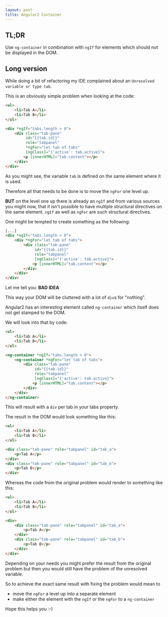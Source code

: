 ```yaml
---
layout: post
title: Angular2 Container
---
```


## TL;DR

Use `ng-container` in combination with `ngIf` for elements which should not be displayed in the DOM.

## Long version

While doing a bit of refactoring my IDE complained about an `Unresolved variable or type tab`.

This is an obviously simple problem when looking at the code:

```html
<ul>
    <li>Tab A</li>
    <li>Tab B</li>
</ul>

<div *ngIf="tabs.length > 0">
    <div class="tab-pane"
         id="{{tab.id}}"
         role="tabpanel"
         *ngFor="let tab of tabs"
         [ngClass]="{'active': tab.active}">
        <p [innerHTML]="tab.content"></p>
    </div>
</div>
```

As you might see, the variable `tab` is defined on the same element where it is used.

Therefore all that needs to be done is to move the `ngFor` one level up.

**BUT** on the level one up there is already an `ngIf` and from various sources you might now, that
it isn't possible to have multiple structural directives on the same element.
`ngIf` as well as `ngFor` are such structural directives.

One might be tempted to create something as the following:

```html
[...]
<div *ngIf="tabs.length > 0">
    <div *ngFor="let tab of tabs">
        <div class="tab-pane"
             id="{{tab.id}}"
             role="tabpanel"
             [ngClass]="{'active': tab.active}">
            <p [innerHTML]="tab.content"></p>
        </div>
    </div>
</div>
```

Let me tell you: **BAD IDEA**
 
This way your DOM will be cluttered with a lot of `div`s for "nothing".

Angular2 has an interesting element called `ng-container` which itself does not get stamped to the
DOM.

We will look into that by code:

```html
<ul>
    <li>Tab A</li>
    <li>Tab B</li>
</ul>

<ng-container *ngIf="tabs.length > 0">
    <ng-container *ngFor="let tab of tabs">
        <div class="tab-pane"
             id="{{tab.id}}"
             role="tabpanel"
             [ngClass]="{'active': tab.active}">
            <p [innerHTML]="tab.content"></p>
        </div>
    </div>
</ng-container>
```

This will result with a `div` per tab in your tabs property.

The result in the DOM would look something like this:

```html
<ul>
    <li>Tab A</li>
    <li>Tab B</li>
</ul>

<div class="tab-pane" role="tabpanel" id="tab_a">
    <p>Tab A</p>
</div>
<div class="tab-pane" role="tabpanel" id="tab_b">
    <p>Tab B</p>
</div>
```

Whereas the code from the original problem would render to something like this:

```html
<ul>
    <li>Tab A</li>
    <li>Tab B</li>
</ul>

<div>
    <div class="tab-pane" role="tabpanel" id="tab_a">
        <p>Tab A</p>
    </div>
    <div class="tab-pane" role="tabpanel" id="tab_b">
        <p>Tab B</p>
    </div>
</div>
```

Depending on your needs you might prefer the result from the original problem but then you would
still have the problem of the unresolved variable.

So to achieve the exact same result with fixing the problem would mean to

* move the `ngFor` a level up into a separate element
* make either the element with the `ngIf` or the `ngFor` to a `ng-container`

Hope this helps you :-)